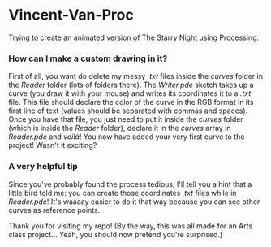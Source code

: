 # Vincent-Van-Proc
Trying to create an animated version of The Starry Night using Processing.

### How can I make a custom drawing in it?
First of all, you want do delete my messy *.txt* files inside the *curves* folder in the *Reader* folder (lots of folders there). The *Writer.pde* sketch takes up a curve (you draw it with your mouse) and writes its coordinates it to a *.txt* file. This file should declare the color of the curve in the RGB format in its first line of text (values should be separated with commas and spaces). Once you have that file, you just need to put it inside the *curves* folder (which is inside the *Reader* folder), declare it in the *curves* array in *Reader.pde* and *voilà*! You now have added your very first curve to the project! Wasn't it exciting?

###  A very helpful tip
Since you've probably found the process tedious, I'll tell you a hint that a little bird told me: you can create those coordinates *.txt* files while in *Reader.pde*! It's waaaay easier to do it that way because you can see other curves as reference points.

Thank you for visiting my repo! (By the way, this was all made for an Arts class project... Yeah, you should now pretend you're surprised.)
